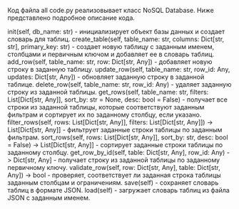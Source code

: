 Код файла all code.py реализовывает класс NoSQL Database. Ниже представлено подробное описание кода.

init(self, db_name: str) - инициализирует объект базы данных и создает словарь для таблиц.
create_table(self, table_name: str, columns: Dict[str, str], primary_key: str) - создает новую таблицу с заданным именем, столбцами и первичным ключом и добавляет ее в словарь таблиц.
add_row(self, table_name: str, row: Dict[str, Any]) - добавляет новую строку в заданную таблицу.
update_row(self, table_name: str, row_id: Any, updates: Dict[str, Any]) - обновляет заданную строку в заданной таблице.
delete_row(self, table_name: str, row_id: Any) - удаляет заданную строку из заданной таблицы.
get_rows(self, table_name: str, filters: List[Dict[str, Any]], sort_by: str = None, desc: bool = False) - получает все строки из заданной таблицы, которые соответствуют заданным фильтрам и сортирует их по заданному столбцу, если указано.
filter_rows(self, rows: List[Dict[str, Any]], filters: List[Dict[str, Any]]) -> List[Dict[str, Any]] - фильтрует заданные строки таблицы по заданным фильтрам.
sort_rows(self, rows: List[Dict[str, Any]], sort_by: str, desc: bool = False) -> List[Dict[str, Any]] - сортирует заданные строки таблицы по заданному столбцу.
get_row_by_id(self, table: Dict[str, Any], row_id: Any) -> Dict[str, Any] - получает строку из заданной таблицы по заданному первичному ключу.
validate_row(self, row: Dict[str, Any], table: Dict[str, Any]) -> bool - проверяет, соответствует ли заданная строка таблицы заданным столбцам и ограничениям.
save(self) - сохраняет словарь таблиц в формате JSON.
load(self) - загружает словарь таблиц из файла JSON с заданным именем.

